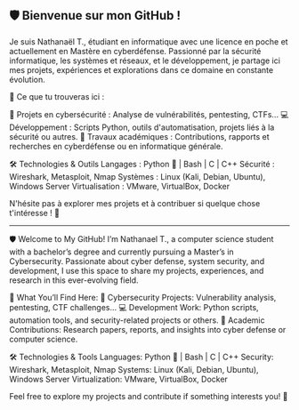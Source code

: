 ## 🛡️ Bienvenue sur mon GitHub !
Je suis Nathanaël T., étudiant en informatique avec une licence en poche et actuellement en Mastère en cyberdéfense. Passionné par la sécurité informatique, les systèmes et réseaux, et le développement, je partage ici mes projets, expériences et explorations dans ce domaine en constante évolution.

🚀 Ce que tu trouveras ici :

🔐 Projets en cybersécurité : Analyse de vulnérabilités, pentesting, CTFs...
💻 Développement : Scripts Python, outils d'automatisation, projets liés à la sécurité ou autres.
📜 Travaux académiques : Contributions, rapports et recherches en cyberdéfense ou en informatique générale.

🛠️ Technologies & Outils
Langages : Python 🐍 | Bash | C | C++
Sécurité : Wireshark, Metasploit, Nmap
Systèmes : Linux (Kali, Debian, Ubuntu), Windows Server
Virtualisation : VMware, VirtualBox, Docker

N'hésite pas à explorer mes projets et à contribuer si quelque chose t'intéresse ! 🚀

------------------------------------------------------------------------------------------------------------------------

🛡️ Welcome to My GitHub!
I’m Nathanael T., a computer science student with a bachelor’s degree and currently pursuing a Master’s in Cybersecurity. Passionate about cyber defense, system security, and development, I use this space to share my projects, experiences, and research in this ever-evolving field.

🚀 What You’ll Find Here:
🔐 Cybersecurity Projects: Vulnerability analysis, pentesting, CTF challenges...
💻 Development Work: Python scripts, automation tools, and security-related projects or others.
📜 Academic Contributions: Research papers, reports, and insights into cyber defense or computer science.

🛠️ Technologies & Tools
Languages: Python 🐍 | Bash | C | C++
Security: Wireshark, Metasploit, Nmap
Systems: Linux (Kali, Debian, Ubuntu), Windows Server
Virtualization: VMware, VirtualBox, Docker

Feel free to explore my projects and contribute if something interests you! 🚀
